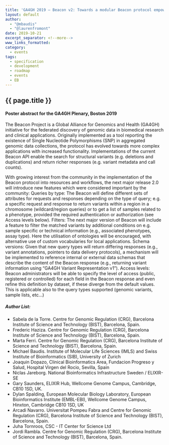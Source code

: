 ```yaml
---
title: 'GA4GH 2019 — Beacon v2: Towards a modular Beacon protocol empowering clinical use'
layout: default
author: 
  - "@mbaudis"
  - "@laurenfromont"
date: 2019-10-21
excerpt_separator: <!--more-->
www_links_formatted:
category:
  - events
tags:
  - specification
  - development
  - roadmap
  - events
  - EB
---
```


## {{ page.title }}
#### Poster abstract for the GA4GH Plenary, Boston 2019

The Beacon Project is a Global Alliance for Genomics and Health (GA4GH) 
initiative for the federated discovery of genomic data in biomedical research 
and clinical applications. Originally implemented as a tool reporting the 
existence of Single Nucleotide Polymorphisms (SNP) in aggregated genomic data 
collections, the protocol has evolved towards more complex applications with 
increased functionality. Implementations of the current Beacon API enable the 
search for structural variants (e.g. deletions and duplications) and return 
richer responses (e.g. variant metadata and call counts).

<!--more-->

With growing interest from the community in the implementation of the Beacon 
protocol into resources and workflows, the next major release 2.0 will introduce 
new features which were considered important by the community: 
Queries by type: The Beacon will define different sets of attributes for 
requests and responses depending on the type of query; e.g. a specific request 
and response to return variants within a region in a chromosome 
(wildcard/region queries) or to get a list of samples related to a phenotype, 
provided the required authentication or authorization (see Access levels below).
Filters: The next major version of Beacon will include a feature to filter the 
matched variants by additional conditions on e.g. sample specific or technical information (e.g., associated phenotypes, assay type). Here the utilisation of ontologies will be encouraged, with alternative use of custom vocabularies for local applications.
Schema versions: Given that new query types will return differing responses 
(e.g., variant annotations, pointers to data delivery protocols), a mechanism will be implemented to reference internal or external data schemas that describe the content of the Beacon response (e.g., returning variant information using “GA4GH Variant Representation v1”).
Access levels: Beacon administrators will be able to specify the level of access 
(public, registered or controlled) for each field in the Beacon response and 
even refine this definition by dataset, if these diverge from the default 
values. This is applicable also to the query types supported (genomic variants, sample lists, etc...)

##### Author List:

* Sabela de la Torre. Centre for Genomic Regulation (CRG), Barcelona Institute of Science and Technology (BIST), Barcelona, Spain.
* Frederic Haziza. Centre for Genomic Regulation (CRG), Barcelona Institute of Science and Technology (BIST), Barcelona, Spain.
* Marta Ferri. Centre for Genomic Regulation (CRG), Barcelona Institute of Science and Technology (BIST), Barcelona, Spain.
* Michael Baudis. Institute of Molecular Life Sciences (IMLS) and Swiss Institute of Bioinformatics (SIB), University of Zurich
* Joaquin Dopazo, Clinical Bioinformatics Area, Fundacion Progreso y Salud, Hospital Virgen del Rocio, Sevilla, Spain 
* Niclas Jareborg. National Bioinformatics Infrastructure Sweden / ELIXIR-SE
* Gary Saunders, ELIXIR Hub, Wellcome Genome Campus, Cambridge, CB10 1SD, UK.
* Dylan Spalding, European Molecular Biology Laboratory, European Bioinformatics Institute (EMBL-EBI), Wellcome Genome Campus, Hinxton, Cambridge CB10 1SD, UK
* Arcadi Navarro. Universitat Pompeu Fabra and Centre for Genomic Regulation (CRG), Barcelona Institute of Science and Technology (BIST), Barcelona, Spain.
* Juha Tornroos, CSC - IT Center for Science Ltd
* Jordi Rambla. Centre for Genomic Regulation (CRG), Barcelona Institute of Science and Technology (BIST), Barcelona, Spain.
